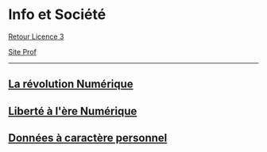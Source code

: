 # Info et Société

[Retour Licence 3](https://mcheungsen.github.io/cours/ "Licence 3")

[Site Prof](https://pedagotec.u-bordeaux.fr/informatique_et_societe/public/modules/co/grain-presentation-generale.html)


_____

## [La révolution Numérique](info-societe-1.md)

## [Liberté à l'ère Numérique](info-societe-2.md)

## [Données à caractère personnel](info-societe-3.md)